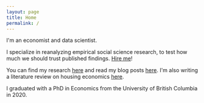 ```yaml
---
layout: page
title: Home
permalink: /
---
```

I'm an economist and data scientist.

I specialize in reanalyzing empirical social science research, to test how much we should trust published findings.
[Hire me](https://michaelwiebe.com/hire-me/)!
<!--You can support me on Patreon [here](https://www.patreon.com/michael_wiebe).-->

You can find my research [here](https://michaelwiebe.com/research/) and read my blog posts [here](https://michaelwiebe.com/blog/).
I'm also writing a literature review on housing economics [here](https://www.buildingabundance.ca/).

I graduated with a PhD in Economics from the University of British Columbia in 2020.
